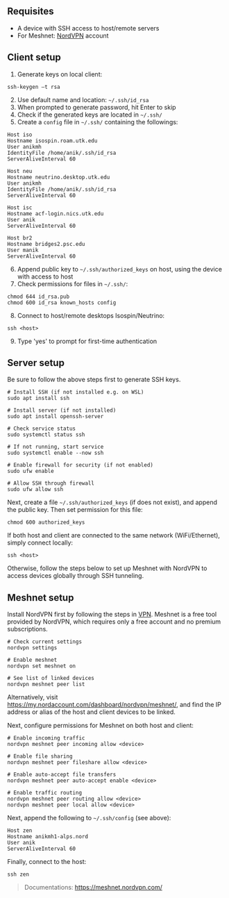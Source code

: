 ## Requisites 
 - A device with SSH access to host/remote servers
 - For Meshnet: [NordVPN](https://nordvpn.com/) account


## Client setup
1. Generate keys on local client: 

```
ssh-keygen –t rsa
```

2. Use default name and location: `~/.ssh/id_rsa` 
3. When prompted to generate password, hit Enter to skip 
4. Check if the generated keys are located in `~/.ssh/` 
5. Create a `config` file in `~/.ssh/` containing the followings:

```
Host iso
Hostname isospin.roam.utk.edu
User anikmh
IdentityFile /home/anik/.ssh/id_rsa
ServerAliveInterval 60

Host neu
Hostname neutrino.desktop.utk.edu
User anikmh
IdentityFile /home/anik/.ssh/id_rsa
ServerAliveInterval 60

Host isc
Hostname acf-login.nics.utk.edu
User anik
ServerAliveInterval 60

Host br2
Hostname bridges2.psc.edu
User manik
ServerAliveInterval 60
```

6. Append public key to `~/.ssh/authorized_keys` on host, using the device with access to host
7. Check permissions for files in `~/.ssh/`: 

```
chmod 644 id_rsa.pub
chmod 600 id_rsa known_hosts config
```

8. Connect to host/remote desktops Isospin/Neutrino: 
```
ssh <host>
``` 
9. Type 'yes' to prompt for first-time authentication 


## Server setup
Be sure to follow the above steps first to generate SSH keys. 

```
# Install SSH (if not installed e.g. on WSL)
sudo apt install ssh

# Install server (if not installed)
sudo apt install openssh-server

# Check service status 
sudo systemctl status ssh

# If not running, start service
sudo systemctl enable --now ssh

# Enable firewall for security (if not enabled)
sudo ufw enable

# Allow SSH through firewall 
sudo ufw allow ssh
```

Next, create a file `~/.ssh/authorized_keys` (if does not exist), and append the public key. Then set permission for this file: 
```
chmod 600 authorized_keys
```

If both host and client are connected to the same network (WiFi/Ethernet), simply connect locally:
```
ssh <host>
``` 

Otherwise, follow the steps below to set up Meshnet with NordVPN to access devices globally through SSH tunneling.


## Meshnet setup
Install NordVPN first by following the steps in [VPN](./vpn.md). Meshnet is a free tool provided by NordVPN, which requires only a free account and no premium subscriptions.
```
# Check current settings
nordvpn settings

# Enable meshnet
nordvpn set meshnet on

# See list of linked devices
nordvpn meshnet peer list
```

Alternatively, visit <https://my.nordaccount.com/dashboard/nordvpn/meshnet/>, and find the IP address or alias of the host and client devices to be linked.

Next, configure permissions for Meshnet on both host and client:
```
# Enable incoming traffic
nordvpn meshnet peer incoming allow <device>

# Enable file sharing
nordvpn meshnet peer fileshare allow <device>

# Enable auto-accept file transfers
nordvpn meshnet peer auto-accept enable <device>

# Enable traffic routing
nordvpn meshnet peer routing allow <device>
nordvpn meshnet peer local allow <device>
```

Next, append the following to `~/.ssh/config` (see above):
```
Host zen
Hostname anikmh1-alps.nord
User anik
ServerAliveInterval 60
```

Finally, connect to the host:
```
ssh zen
```

 > Documentations: <https://meshnet.nordvpn.com/>